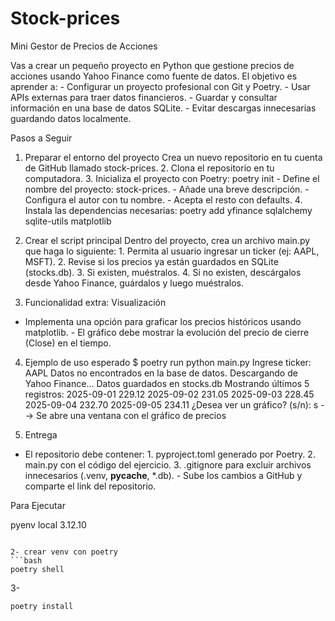 # Stock-prices
Mini Gestor de Precios de Acciones

Vas a crear un pequeño proyecto en Python que gestione precios de acciones usando Yahoo
Finance como fuente de datos. El objetivo es aprender a: - Configurar un proyecto profesional con
Git y Poetry. - Usar APIs externas para traer datos financieros. - Guardar y consultar información
en una base de datos SQLite. - Evitar descargas innecesarias guardando datos localmente.

Pasos a Seguir

1. Preparar el entorno del proyecto
Crea un nuevo repositorio en tu cuenta de GitHub llamado stock-prices. 2. Clona el repositorio
en tu computadora. 3. Inicializa el proyecto con Poetry: poetry init - Define el nombre del
proyecto: stock-prices. - Añade una breve descripción. - Configura el autor con tu nombre. - Acepta
el resto con defaults. 4. Instala las dependencias necesarias: poetry add yfinance
sqlalchemy sqlite-utils matplotlib

2. Crear el script principal
Dentro del proyecto, crea un archivo main.py que haga lo siguiente: 1. Permita al usuario ingresar
un ticker (ej: AAPL, MSFT). 2. Revise si los precios ya están guardados en SQLite (stocks.db). 3.
Si existen, muéstralos. 4. Si no existen, descárgalos desde Yahoo Finance, guárdalos y luego
muéstralos.

3. Funcionalidad extra: Visualización
- Implementa una opción para graficar los precios históricos usando matplotlib. - El gráfico debe
mostrar la evolución del precio de cierre (Close) en el tiempo.

4. Ejemplo de uso esperado
$ poetry run python main.py Ingrese ticker: AAPL Datos no encontrados en la base de datos.
Descargando de Yahoo Finance... Datos guardados en stocks.db Mostrando últimos 5 registros:
2025-09-01 229.12 2025-09-02 231.05 2025-09-03 228.45 2025-09-04 232.70 2025-09-05 234.11
¿Desea ver un gráfico? (s/n): s --> Se abre una ventana con el gráfico de precios

5. Entrega
- El repositorio debe contener: 1. pyproject.toml generado por Poetry. 2. main.py con el código del
ejercicio. 3. .gitignore para excluir archivos innecesarios (.venv, __pycache__, *.db). - Sube los
cambios a GitHub y comparte el link del repositorio.


Para Ejecutar

pyenv local 3.12.10

```

2- crear venv con poetry
```bash
poetry shell
```

3-
```bash 
poetry install